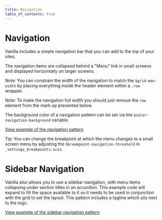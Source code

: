 ```yaml
---
title: Navigation
table_of_contents: true
---
```


# Navigation

Vanilla includes a simple navigation bar that you can add to the top of your
sites.

The navigation items are collapsed behind a "Menu" link in small screens and
displayed horizontally on larger screens.

Note: You can constrain the width of the navigation to match the
`$grid-max-width` by placing everything inside the header element within a
`.row` wrapper.

Note: To make the navigation full width you should just remove the `row` element
from the mark up presented below.

The background color of a navigation pattern can be set via the `$color-navigation-background` variable.

<a href="https://vanilla-framework.github.io/vanilla-framework/examples/patterns/navigation/default/"
    class="js-example">
    View example of the navigation pattern
</a>

Tip: You can change the breakpoint at which the menu changes to a small screen
menu by adjusting the `$breakpoint-navigation-threshold` in
`_settings_breakpoints.scss`.

# Sidebar Navigation

Vanilla also allows you to use a sidebar navigation, with menu items collapsing under section titles in an accordion. This example code will expand to fill the space available to it so it needs to be used in conjunction with the grid to set the layout. This pattern includes a tagline which sits next to the logo.

<a href="https://vanilla-framework.github.io/vanilla-framework/examples/patterns/navigation/sidebar/"
    class="js-example">
    View example of the sidebar navigation pattern
</a>
